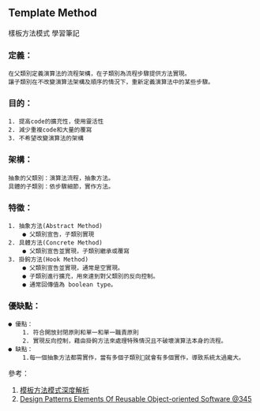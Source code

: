 ## Template Method


樣板方法模式 學習筆記

### 定義：
    在父類別定義演算法的流程架構，在子類別為流程步驟提供方法實現。
    讓子類別在不改變演算法架構及順序的情況下，重新定義演算法中的某些步驟。

### 目的：
    1. 提高code的擴充性，使用靈活性
    2. 減少重複code和大量的覆寫
    3. 不希望改變演算法的架構

### 架構：
    抽象的父類別：演算法流程，抽象方法。
    具體的子類別：依步驟細節，實作方法。

### 特徵：
    1. 抽象方法(Abstract Method)
        ● 父類別宣告，子類別實現
    2. 具體方法(Concrete Method)
        ● 父類別宣告並實現，子類別繼承或覆寫
    3. 掛鉤方法(Hook Method)
        ● 父類別宣告並實現，通常是空實現。
        ● 子類別進行擴充，用來達到對父類別的反向控制。
        ● 通常回傳值為 boolean type。

### 優缺點：
    ● 優點：
        1. 符合開放封閉原則和單一和單一職責原則
        2. 實現反向控制，藉由掛鉤方法來處理特殊情況且不破壞演算法本身的流程。
    ● 缺點：
        1.每一個抽象方法都需實作，當有多個子類別就會有多個實作，導致系統太過龐大。



參考：
1. <a href = "https://blog.csdn.net/lovelion/article/details/8299794"> 模板方法模式深度解析 </a>
2. <a href = "https://sophia.javeriana.edu.co/~cbustaca/docencia/DSBP-2018-01/recursos/Erich%20Gamma,%20Richard%20Helm,%20Ralph%20Johnson,%20John%20M.%20Vlissides-Design%20Patterns_%20Elements%20of%20Reusable%20Object-Oriented%20Software%20%20-Addison-Wesley%20Professional%20(1994).pdf"> Design Patterns Elements Of Reusable Object-oriented Software @345 </a>




